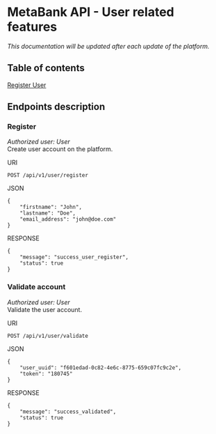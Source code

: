 # MetaBank API - User related features
  
<i>This documentation will be updated after each update of the platform.</i>  

## Table of contents
[Register User](#register)  

## Endpoints description
### Register
_Authorized user: User_  
Create user account on the platform.  

URI
```
POST /api/v1/user/register
```
JSON
```
{
    "firstname": "John",
    "lastname": "Doe",
    "email_address": "john@doe.com"
}
```
RESPONSE
```
{
    "message": "success_user_register",
    "status": true
}
```

### Validate account
_Authorized user: User_  
Validate the user account.  

URI
```
POST /api/v1/user/validate
```
JSON
```
{
    "user_uuid": "f601edad-0c82-4e6c-8775-659c07fc9c2e",
    "token": "180745"
}
```
RESPONSE
```
{
    "message": "success_validated",
    "status": true
}
```
